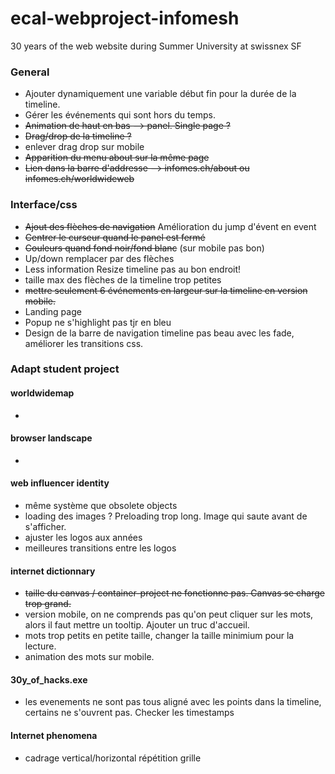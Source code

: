 # ecal-webproject-infomesh
30 years of the web website during Summer University at swissnex SF

### General
- Ajouter dynamiquement une variable début fin pour la durée de la timeline.
- Gérer les événements qui sont hors du temps. 
- ~~Animation de haut en bas --> panel. Single page ?~~
- ~~Drag/drop de la timeline ?~~
- enlever drag drop sur mobile
- ~~Apparition du menu about sur la même page~~
- ~~Lien dans la barre d'addresse --> infomes.ch/about  ou infomes.ch/worldwideweb~~

### Interface/css
- ~~Ajout des flèches de navigation~~ Amélioration du jump d'évent en event
- ~~Centrer le curseur quand le panel est fermé~~
- ~~Couleurs quand fond noir/fond blanc~~ (sur mobile pas bon)
- Up/down remplacer par des flèches
- Less information Resize timeline pas au bon endroit!
- taille max des flèches de la timeline trop petites 
- ~~mettre seulement 6 événements en largeur sur la timeline en version mobile.~~ 
- Landing page
- Popup ne s'highlight pas tjr en bleu
- Design de la barre de navigation timeline pas beau avec les fade, améliorer les transitions css. 

### Adapt student project
#### worldwidemap
- 

#### browser landscape
- 

#### web influencer identity
- même système que obsolete objects
- loading des images ? Preloading trop long. Image qui saute avant de s'afficher.
- ajuster les logos aux années
- meilleures transitions entre les logos

#### internet dictionnary
- ~~taille du canvas / container-project ne fonctionne pas. Canvas se charge trop grand.~~
- version mobile, on ne comprends pas qu'on peut cliquer sur les mots, alors il faut mettre un tooltip. Ajouter un truc d'accueil.
- mots trop petits en petite taille, changer la taille minimium pour la lecture.
- animation des mots sur mobile.

#### 30y_of_hacks.exe
- les evenements ne sont pas tous aligné avec les points dans la timeline, certains ne s'ouvrent pas. Checker les timestamps

#### Internet phenomena 
- cadrage vertical/horizontal répétition grille









